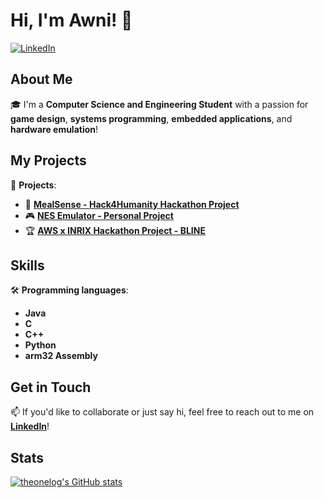 # Hi, I'm Awni! 👋

[![LinkedIn](https://img.shields.io/badge/LinkedIn-0077B5?style=for-the-badge&logo=linkedin&logoColor=white)](https://www.linkedin.com/in/awni-alquraini/)

## About Me
🎓 I'm a **Computer Science and Engineering Student** with a passion for **game design**, **systems programming**, **embedded applications**, and **hardware emulation**!

## My Projects
🚀 **Projects**:
- 🥙 [**MealSense - Hack4Humanity Hackathon Project**](https://github.com/Victor-JB/Hack4Hum2025)
- 🎮 [**NES Emulator - Personal Project**](https://github.com/theonelog/NES-Emulator)
- 🏆 [**AWS x INRIX Hackathon Project - BLINE**](https://github.com/NeonD00m/BLINE)

## Skills
🛠️ **Programming languages**:
- **Java**
- **C**
- **C++**
- **Python**
- **arm32 Assembly**

## Get in Touch
📫 If you'd like to collaborate or just say hi, feel free to reach out to me on [**LinkedIn**](https://www.linkedin.com/in/awni-alquraini/)!

## Stats

[![theonelog's GitHub stats](https://github-readme-stats.vercel.app/api?username=theonelog&show_icons=true&theme=cobalt)](https://github.com/anuraghazra/github-readme-stats)
